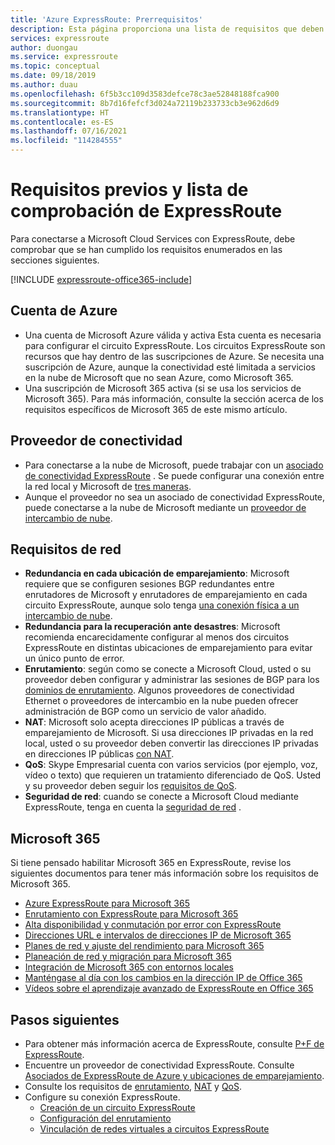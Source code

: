 ```yaml
---
title: 'Azure ExpressRoute: Prerrequisitos'
description: Esta página proporciona una lista de requisitos que deben cumplirse para poder solicitar un circuito ExpressRoute de Azure. Incluye una lista de comprobación.
services: expressroute
author: duongau
ms.service: expressroute
ms.topic: conceptual
ms.date: 09/18/2019
ms.author: duau
ms.openlocfilehash: 6f5b3cc109d3583defce78c3ae52848188fca900
ms.sourcegitcommit: 8b7d16fefcf3d024a72119b233733cb3e962d6d9
ms.translationtype: HT
ms.contentlocale: es-ES
ms.lasthandoff: 07/16/2021
ms.locfileid: "114284555"
---
```

# <a name="expressroute-prerequisites--checklist"></a>Requisitos previos y lista de comprobación de ExpressRoute
Para conectarse a Microsoft Cloud Services con ExpressRoute, debe comprobar que se han cumplido los requisitos enumerados en las secciones siguientes.

[!INCLUDE [expressroute-office365-include](../../includes/expressroute-office365-include.md)]

## <a name="azure-account"></a>Cuenta de Azure
* Una cuenta de Microsoft Azure válida y activa Esta cuenta es necesaria para configurar el circuito ExpressRoute. Los circuitos ExpressRoute son recursos que hay dentro de las suscripciones de Azure. Se necesita una suscripción de Azure, aunque la conectividad esté limitada a servicios en la nube de Microsoft que no sean Azure, como Microsoft 365.
* Una suscripción de Microsoft 365 activa (si se usa los servicios de Microsoft 365). Para más información, consulte la sección acerca de los requisitos específicos de Microsoft 365 de este mismo artículo.

## <a name="connectivity-provider"></a>Proveedor de conectividad

* Para conectarse a la nube de Microsoft, puede trabajar con un [asociado de conectividad ExpressRoute](expressroute-locations.md#partners) . Se puede configurar una conexión entre la red local y Microsoft de [tres maneras](expressroute-introduction.md).
* Aunque el proveedor no sea un asociado de conectividad ExpressRoute, puede conectarse a la nube de Microsoft mediante un [proveedor de intercambio de nube](expressroute-locations.md#connectivity-through-exchange-providers).

## <a name="network-requirements"></a>Requisitos de red
* **Redundancia en cada ubicación de emparejamiento**: Microsoft requiere que se configuren sesiones BGP redundantes entre enrutadores de Microsoft y enrutadores de emparejamiento en cada circuito ExpressRoute, aunque solo tenga [una conexión física a un intercambio de nube](expressroute-faqs.md#onep2plink).
* **Redundancia para la recuperación ante desastres**: Microsoft recomienda encarecidamente configurar al menos dos circuitos ExpressRoute en distintas ubicaciones de emparejamiento para evitar un único punto de error.
* **Enrutamiento**: según como se conecte a Microsoft Cloud, usted o su proveedor deben configurar y administrar las sesiones de BGP para los [dominios de enrutamiento](expressroute-circuit-peerings.md). Algunos proveedores de conectividad Ethernet o proveedores de intercambio en la nube pueden ofrecer administración de BGP como un servicio de valor añadido.
* **NAT**: Microsoft solo acepta direcciones IP públicas a través de emparejamiento de Microsoft. Si usa direcciones IP privadas en la red local, usted o su proveedor deben convertir las direcciones IP privadas en direcciones IP públicas [con NAT](expressroute-nat.md).
* **QoS**: Skype Empresarial cuenta con varios servicios (por ejemplo, voz, vídeo o texto) que requieren un tratamiento diferenciado de QoS. Usted y su proveedor deben seguir los [requisitos de QoS](expressroute-qos.md).
* **Seguridad de red**: cuando se conecte a Microsoft Cloud mediante ExpressRoute, tenga en cuenta la [seguridad de red](/azure/cloud-adoption-framework/reference/networking-vdc) .

## <a name="microsoft-365"></a>Microsoft 365
Si tiene pensado habilitar Microsoft 365 en ExpressRoute, revise los siguientes documentos para tener más información sobre los requisitos de Microsoft 365.

* [Azure ExpressRoute para Microsoft 365](/microsoft-365/enterprise/azure-expressroute)
* [Enrutamiento con ExpressRoute para Microsoft 365](/microsoft-365/enterprise/routing-with-expressroute)
* [Alta disponibilidad y conmutación por error con ExpressRoute](/microsoft-365/enterprise/network-planning-with-expressroute)
* [Direcciones URL e intervalos de direcciones IP de Microsoft 365](/microsoft-365/enterprise/urls-and-ip-address-ranges)
* [Planes de red y ajuste del rendimiento para Microsoft 365](/microsoft-365/enterprise/network-planning-and-performance)
* [Planeación de red y migración para Microsoft 365](/microsoft-365/enterprise/network-and-migration-planning)
* [Integración de Microsoft 365 con entornos locales](/microsoft-365/enterprise/microsoft-365-integration)
* [Manténgase al día con los cambios en la dirección IP de Office 365](/microsoft-365/enterprise/microsoft-365-ip-web-service?view=o365-worldwide)
* [Vídeos sobre el aprendizaje avanzado de ExpressRoute en Office 365](https://channel9.msdn.com/series/aer/)

## <a name="next-steps"></a>Pasos siguientes
* Para obtener más información acerca de ExpressRoute, consulte [P+F de ExpressRoute](expressroute-faqs.md).
* Encuentre un proveedor de conectividad ExpressRoute. Consulte [Asociados de ExpressRoute de Azure y ubicaciones de emparejamiento](expressroute-locations.md).
* Consulte los requisitos de [enrutamiento](expressroute-routing.md), [NAT](expressroute-nat.md) y [QoS](expressroute-qos.md).
* Configure su conexión ExpressRoute.
  * [Creación de un circuito ExpressRoute](expressroute-howto-circuit-arm.md)
  * [Configuración del enrutamiento](expressroute-howto-routing-arm.md)
  * [Vinculación de redes virtuales a circuitos ExpressRoute](expressroute-howto-linkvnet-arm.md)